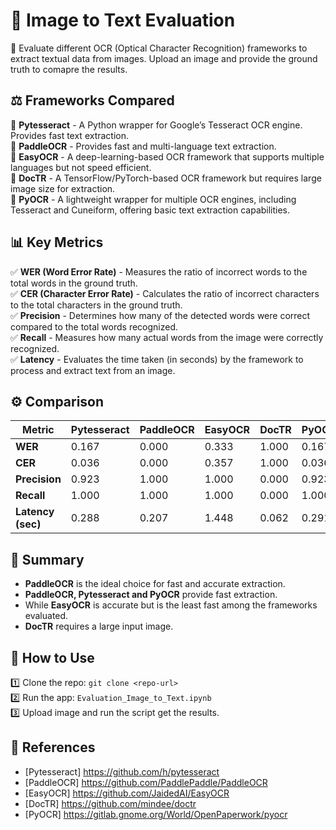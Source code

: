 # 📄 Image to Text Evaluation
🚀 Evaluate different OCR (Optical Character Recognition) frameworks to extract textual data from images. Upload an image and provide the ground truth to comapre the results.

##  ⚖️ Frameworks Compared
📌 **Pytesseract** - A Python wrapper for Google’s Tesseract OCR engine. Provides fast text extraction.  
📌 **PaddleOCR** - Provides fast and multi-language text extraction.  
📌 **EasyOCR** - A deep-learning-based OCR framework that supports multiple languages but not speed efficient.  
📌 **DocTR** - A TensorFlow/PyTorch-based OCR framework but requires large image size for extraction.  
📌 **PyOCR** - A lightweight wrapper for multiple OCR engines, including Tesseract and Cuneiform, offering basic text extraction capabilities.  

## 📊 Key Metrics  
✅ **WER (Word Error Rate)** - Measures the ratio of incorrect words to the total words in the ground truth.  
✅ **CER (Character Error Rate)** - Calculates the ratio of incorrect characters to the total characters in the ground truth.    
✅ **Precision** - Determines how many of the detected words were correct compared to the total words recognized.  
✅ **Recall** - Measures how many actual words from the image were correctly recognized.  
✅ **Latency** - Evaluates the time taken (in seconds) by the framework to process and extract text from an image.  

## ⚙️ Comparison
| Metric             | Pytesseract | PaddleOCR | EasyOCR | DocTR | PyOCR |
|--------------------|------------|-----------|---------|------|-------|
| **WER**           | 0.167      | 0.000     | 0.333   | 1.000 | 0.167 |
| **CER**           | 0.036      | 0.000     | 0.357   | 1.000 | 0.036 |
| **Precision**     | 0.923      | 1.000     | 1.000   | 0.000 | 0.923 |
| **Recall**        | 1.000      | 1.000     | 1.000   | 0.000 | 1.000 |
| **Latency (sec)** | 0.288      | 0.207     | 1.448   | 0.062 | 0.291 |

## 🎯 Summary
- **PaddleOCR** is the ideal choice for fast and accurate extraction.  
- **PaddleOCR, Pytesseract and PyOCR** provide fast extraction.  
- While **EasyOCR** is accurate but is the least fast among the frameworks evaluated.  
- **DocTR** requires a large input image.  

## 🚀 How to Use
1️⃣ Clone the repo: `git clone <repo-url>`      
2️⃣ Run the app: `Evaluation_Image_to_Text.ipynb`  
3️⃣ Upload image and run the script get the results.

## 🔗 References
- [Pytesseract]  https://github.com/h/pytesseract  
- [PaddleOCR]  https://github.com/PaddlePaddle/PaddleOCR
- [EasyOCR] https://github.com/JaidedAI/EasyOCR
- [DocTR] https://github.com/mindee/doctr
- [PyOCR] https://gitlab.gnome.org/World/OpenPaperwork/pyocr
